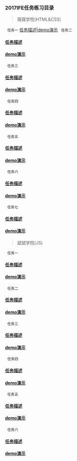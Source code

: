 ### 2017IFE任务练习目录
> 薇薇学院(HTML&CSS)

` 任务一`
 [任务描述](http://ife.baidu.com/course/detail/id/90)|[demo演示](https://hxvin.github.io/IFE-/薇薇学院(HTML&CSS)/2017IFE1.1.html)
` 任务二`
#### [任务描述](http://ife.baidu.com/course/detail/id/92)
#### [demo演示](https://hxvin.github.io/IFE-/薇薇学院(HTML&CSS)/IFE1.2/IFE1.2.htm)
` 任务三`
#### [任务描述](http://ife.baidu.com/course/detail/id/94)
#### [demo演示](https://hxvin.github.io/IFE-/薇薇学院(HTML&CSS)/IFE1.32/IFE1.32.html)
` 任务四`
#### [任务描述](http://ife.baidu.com/course/detail/id/95)
#### [demo演示](https://hxvin.github.io/IFE-/薇薇学院(HTML&CSS)/IFE1.4/IFE1.4.html)
` 任务五`
#### [任务描述](http://ife.baidu.com/course/detail/id/96)
#### [demo演示](https://hxvin.github.io/IFE-/薇薇学院(HTML&CSS)/IFE1.5/IFE1.5.htm)
` 任务六`
#### [任务描述](http://ife.baidu.com/course/detail/id/99)
#### [demo演示](https://hxvin.github.io/IFE-/薇薇学院(HTML&CSS)/IFE1.6/IFE1.6.html)
` 任务七`
#### [任务描述](http://ife.baidu.com/course/detail/id/102)
#### [demo演示](https://hxvin.github.io/IFE-/薇薇学院(HTML&CSS)/IFE1.7/IFE1.7.html)
> 斌斌学院(JS)

` 任务一`
#### [任务描述](http://ife.baidu.com/course/detail/id/93)
#### [demo演示](https://hxvin.github.io/IFE-/斌斌学院（JS）/IFE2.1/IFE2.1.html)
` 任务二`
#### [任务描述](http://ife.baidu.com/course/detail/id/91)
#### [demo演示](https://hxvin.github.io/IFE-/斌斌学院（JS）/IFE2.2/IFE2.2.html)
` 任务三`
#### [任务描述](http://ife.baidu.com/course/detail/id/98)
#### [demo演示](https://hxvin.github.io/IFE-/斌斌学院（JS）/IFE2.3/IFE2.3.html)
` 任务四`
#### [任务描述](http://ife.baidu.com/course/detail/id/103)
#### [demo演示](https://hxvin.github.io/IFE-/斌斌学院（JS）/IFE2.4/IFE2.4.html)
` 任务五`
#### [任务描述](http://ife.baidu.com/course/detail/id/105)
#### [demo演示](https://hxvin.github.io/IFE-/斌斌学院（JS）/IFE2.5/IFE2.5.html)
` 任务六`
#### [任务描述](http://ife.baidu.com/course/detail/id/107)
#### [demo演示](https://hxvin.github.io/IFE-/斌斌学院（JS）/IFE2.6/IFE2.6.html)
